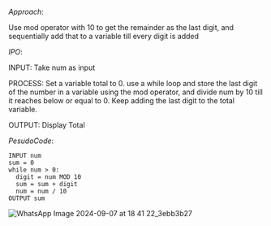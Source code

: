 *Approach*:

Use mod operator with 10 to get the remainder as the last digit, and sequentially add that to a variable till every digit is added

*IPO*:

INPUT: Take num as input

PROCESS: Set a variable total to 0. use a while loop and store the last digit of the number in a variable using the mod operator, and divide num by 10 till it reaches below or equal to 0. Keep adding the last digit to the total variable.

OUTPUT: Display Total

*PesudoCode*:
```
INPUT num
sum = 0
while num > 0:
  digit = num MOD 10
  sum = sum + digit
  num = num / 10
OUTPUT sum
```
![WhatsApp Image 2024-09-07 at 18 41 22_3ebb3b27](https://github.com/user-attachments/assets/7d9894d7-f671-43aa-8326-c4b4cc56f464)
